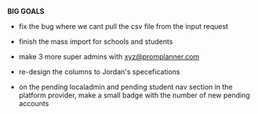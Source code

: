 **BIG GOALS**

- fix the bug where we cant pull the csv file from the input request

- finish the mass import for schools and students

- make 3 more super admins with xyz@promplanner.com

- re-design the columns to Jordan's specefications

- on the pending localadmin and pending student nav section in the platform provider, make a small badge with the number of new pending accounts
